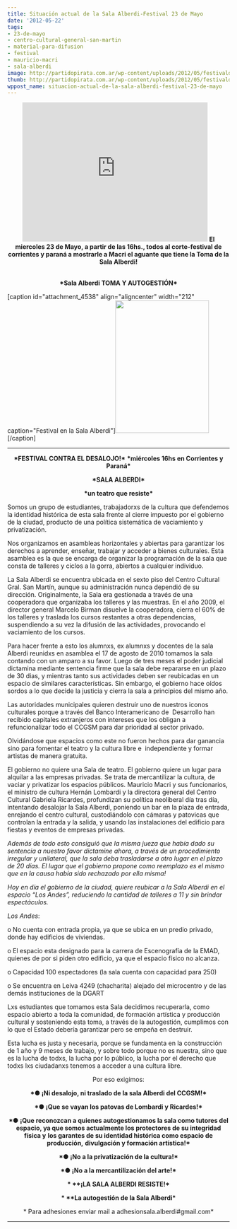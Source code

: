 ```yaml
---
title: Situación actual de la Sala Alberdi-Festival 23 de Mayo
date: '2012-05-22'
tags:
- 23-de-mayo
- centro-cultural-general-san-martin
- material-para-difusion
- festival
- mauricio-macri
- sala-alberdi
image: http://partidopirata.com.ar/wp-content/uploads/2012/05/festivaldesalojoweb1.jpg
thumb: http://partidopirata.com.ar/wp-content/uploads/2012/05/festivaldesalojoweb1-150x150.jpg
wppost_name: situacion-actual-de-la-sala-alberdi-festival-23-de-mayo
---
```


<center>
<iframe src="http://www.youtube.com/embed/qUF_EePk_bQ" frameborder="0" width="420" height="315"></iframe>
<strong>El miercoles 23 de Mayo, a partir de las 16hs., todos al corte-festival de corrientes y paraná a mostrarle a Macri el aguante que tiene la Toma de la Sala Alberdi!</strong></center>&nbsp;
<p style="text-align: center;"><strong>*Sala Alberdi TOMA Y AUTOGESTIÓN*</strong></p>


[caption id="attachment_4538" align="aligncenter" width="212" caption="Festival en la Sala Alberdi"]<a href="http://partidopirata.com.ar/wp-content/uploads/2012/05/festivaldesalojoweb1.jpg"><img class="size-medium wp-image-4538 " title="festivaldesalojoweb" src="http://partidopirata.com.ar/wp-content/uploads/2012/05/festivaldesalojoweb1-212x300.jpg" alt="" width="212" height="300" /></a>[/caption]

<hr />
<p style="text-align: center;"><strong>*FESTIVAL CONTRA EL DESALOJO!*</strong>
<strong> *miércoles 16hs en Corrientes y Paraná*</strong></p>
<p style="text-align: center;"><strong>*SALA ALBERDI*</strong></p>
<p style="text-align: center;"><strong>*un teatro que resiste*</strong></p>
Somos un grupo de estudiantes, trabajadorxs de la cultura que defendemos la identidad histórica de esta sala frente al cierre impuesto por el gobierno de la ciudad, producto de una política sistemática de vaciamiento y privatización.

Nos organizamos en asambleas horizontales y abiertas para garantizar los derechos a aprender, enseñar, trabajar y acceder a bienes culturales. Esta asamblea es la que se encarga de organizar la programación de la sala que consta de talleres y ciclos a la gorra, abiertos a cualquier individuo.

La Sala Alberdi se encuentra ubicada en el sexto piso del Centro Cultural Gral. San Martín, aunque su administración nunca dependió de su dirección. Originalmente, la Sala era gestionada a través de una cooperadora que organizaba los talleres y las muestras. En el año 2009, el director general Marcelo Birman disuelve la cooperadora, cierra el 60% de los talleres y traslada los cursos restantes a otras dependencias, suspendiendo a su vez la difusión de las actividades, provocando el vaciamiento de los cursos.

Para hacer frente a esto los alumnxs, ex alumnxs y docentes de la sala Alberdi reunidxs en asamblea el 17 de agosto de 2010 tomamos la sala contando con un amparo a su favor. Luego de tres meses el poder judicial dictamina mediante sentencia firme que la sala debe repararse en un plazo de 30 dias, y mientras tanto sus actividades deben ser reubicadas en un espacio de similares características. Sin embargo, el gobierno hace oídos sordos a lo que decide la justicia y cierra la sala a principios del mismo año.

Las autoridades municipales quieren destruir uno de nuestros iconos culturales porque a través del Banco Interamericano de  Desarrollo han recibido capitales extranjeros con intereses que los obligan a refuncionalizar todo el CCGSM para dar prioridad al sector privado.

Olvidándose que espacios como este no fueron hechos para dar ganancia sino para fomentar el teatro y la cultura libre e  independiente y formar artistas de manera gratuita.

El gobierno no quiere una Sala de teatro. El gobierno quiere un lugar para alquilar a las empresas privadas. Se trata de mercantilizar la cultura, de vaciar y privatizar los espacios públicos. Mauricio Macri y sus funcionarios, el ministro de cultura Hernán Lombardi y la directora general del Centro Cultural Gabriela Ricardes, profundizan su política neoliberal día tras día, intentando desalojar la Sala Alberdi, poniendo un bar en la plaza de entrada, enrejando el centro cultural, custodiándolo con cámaras y patovicas que controlan la entrada y la salida, y usando las instalaciones del edificio para fiestas y eventos de empresas privadas.

*Además de todo esto consiguió que la misma jueza que había dado su sentencia a nuestro favor dictamine ahora, a través de un procedimiento irregular y unilateral, que la sala deba trasladarse a otro lugar en el plazo de 20 días. El lugar que el gobierno propone como reemplazo es el mismo que en la causa había sido rechazado por ella misma!*

*Hoy en día el gobierno de la ciudad, quiere reubicar a la Sala Alberdi en el espacio “Los Andes”, reduciendo la cantidad de talleres a 11 y sin brindar espectáculos.*

*Los Andes*:

o No cuenta con entrada propia, ya que se ubica en un predio privado, donde hay edificios de viviendas.

o El espacio esta designado para la carrera de Escenografía de la EMAD, quienes de por si piden otro edificio, ya que el espacio físico no alcanza.

o Capacidad 100 espectadores (la sala cuenta con capacidad para 250)

o Se encuentra en Leiva 4249 (chacharita) alejado del microcentro y de las demás instituciones de la DGART

Lxs estudiantes que tomamos esta Sala decidimos recuperarla, como espacio abierto a toda la comunidad, de formación artística y producción cultural y sosteniendo esta toma, a través de la autogestión, cumplimos con lo que el Estado debería garantizar pero se empeña en destruir.

Esta lucha es justa y necesaria, porque se fundamenta en la construcción de 1 año y 9 meses de trabajo, y sobre todo porque no es nuestra, sino que es la lucha de todxs, la lucha por lo público, la lucha por el derecho que todxs lxs ciudadanxs tenemos a acceder a una cultura libre.
<p style="text-align: center;">Por eso exigimos:</p>
<p style="text-align: center;"><strong>*● ¡Ni desalojo, ni traslado de la sala Alberdi del CCGSM!*</strong></p>
<p style="text-align: center;"><strong>*● ¡Que se vayan los patovas de Lombardi y Ricardes!*</strong></p>
<p style="text-align: center;"><strong>*● ¡Que reconozcan a quienes autogestionamos la sala como tutores del</strong>
<strong> espacio, ya que somos actualmente los protectores de su integridad física y</strong>
<strong> los garantes de su identidad histórica como espacio de producción,</strong>
<strong> divulgación y formación artística!*</strong></p>
<p style="text-align: center;"><strong>*● ¡No a la privatización de la cultura!*</strong></p>
<p style="text-align: center;"><strong>*● ¡No a la mercantilización del arte!*</strong></p>
<p style="text-align: center;"><strong>* **¡LA SALA ALBERDI RESISTE!*</strong></p>
<p style="text-align: center;"><strong>* **La autogestión de la Sala Alberdi*</strong></p>
<p style="text-align: center;">*
Para adhesiones enviar mail a adhesionsala.alberdi#gmail.com*</p>


<hr />
